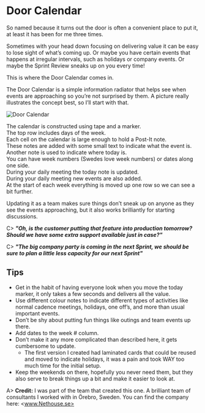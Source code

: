 # Door Calendar

So named because it turns out the door is often a convenient place to put it, at least it has been for me three times.

Sometimes with your head down focusing on delivering value it can be easy to lose sight of what’s coming up. Or maybe you have certain events that happens at irregular intervals, such as holidays or company events. Or maybe the Sprint Review sneaks up on you every time!

This is where the Door Calendar comes in. 

The Door Calendar is a simple information radiator that helps see when events are approaching so you’re not surprised by them. A picture really illustrates the concept best, so I’ll start with that.

![Door Calendar](images/Door.jpg)

The calendar is constructed using tape and a marker.  
The top row includes days of the week.  
Each cell on the calendar is large enough to hold a Post-It note.  
These notes are added with some small text to indicate what the event is.  
Another note is used to indicate where today is.  
You can have week numbers (Swedes love week numbers) or dates along one side.  
During your daily meeting the today note is updated.  
During your daily meeting new events are also added.  
At the start of each week everything is moved up one row so we can see a bit further.  

Updating it as a team makes sure things don’t sneak up on anyone as they see the events approaching, but it also works brilliantly for starting discussions.

C> ***"Oh, is the customer putting that feature into production tomorrow?
Should we have some extra support available just in case?"***

C> ***"The big company party is coming in the next Sprint, we should be sure to plan a little less capacity for our next Sprint"***

## Tips
- Get in the habit of having everyone look when you move the today marker, it only takes a few seconds and delivers all the value.
- Use different colour notes to indicate different types of activities like normal cadence meetings, holidays, one off’s, and more than usual important events.
- Don’t be shy about putting fun things like outings and team events up there.
- Add dates to the week # column. 
- Don’t make it any more complicated than described here, it gets cumbersome to update.
  * The first version I created had laminated cards that could be reused and moved to indicate holidays, it was a pain and took WAY too much time for the initial setup.
- Keep the weekends on there, hopefully you never need them, but they also serve to break things up a bit and make it easier to look at.

A> **Credit:** I was part of the team that created this one. A brilliant team of consultants I worked with in Örebro, Sweden. You can find the company here: <www.Nethouse.se>